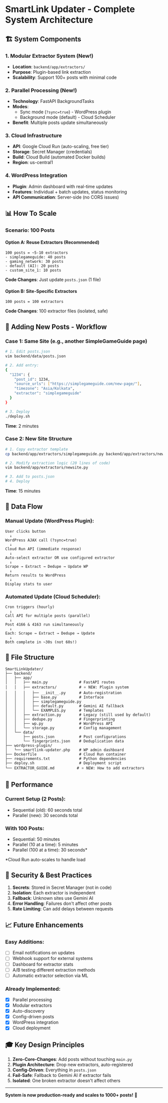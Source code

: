 # SmartLink Updater - Complete System Architecture

## 🏗️ System Components

### 1. **Modular Extractor System** (New!)
- **Location**: `backend/app/extractors/`
- **Purpose**: Plugin-based link extraction
- **Scalability**: Support 100+ posts with minimal code

### 2. **Parallel Processing** (New!)
- **Technology**: FastAPI BackgroundTasks
- **Modes**: 
  - Sync mode (`?sync=true`) - WordPress plugin
  - Background mode (default) - Cloud Scheduler
- **Benefit**: Multiple posts update simultaneously

### 3. **Cloud Infrastructure**
- **API**: Google Cloud Run (auto-scaling, free tier)
- **Storage**: Secret Manager (credentials)
- **Build**: Cloud Build (automated Docker builds)
- **Region**: us-central1

### 4. **WordPress Integration**
- **Plugin**: Admin dashboard with real-time updates
- **Features**: Individual + batch updates, status monitoring
- **API Communication**: Server-side (no CORS issues)

## 📊 How To Scale

### Scenario: 100 Posts

#### Option A: Reuse Extractors (Recommended)
```
100 posts = ~5-10 extractors
- simplegameguide: 40 posts
- gaming_network: 30 posts
- default (AI): 20 posts
- custom_site_1: 10 posts
```

**Code Changes**: Just update `posts.json` (1 file)

#### Option B: Site-Specific Extractors
```
100 posts = 100 extractors
```
**Code Changes**: 100 extractor files (isolated, safe)

## 🎯 Adding New Posts - Workflow

### Case 1: Same Site (e.g., another SimpleGameGuide page)
```bash
# 1. Edit posts.json
vim backend/data/posts.json

# 2. Add entry:
{
  "1234": {
    "post_id": 1234,
    "source_urls": ["https://simplegameguide.com/new-page/"],
    "timezone": "Asia/Kolkata",
    "extractor": "simplegameguide"
  }
}

# 3. Deploy
./deploy.sh
```
**Time**: 2 minutes

### Case 2: New Site Structure
```bash
# 1. Copy extractor template
cp backend/app/extractors/simplegameguide.py backend/app/extractors/newsite.py

# 2. Modify extraction logic (20 lines of code)
vim backend/app/extractors/newsite.py

# 3. Add to posts.json
# 4. Deploy
```
**Time**: 15 minutes

## 🔄 Data Flow

### Manual Update (WordPress Plugin):
```
User clicks button
  ↓
WordPress AJAX call (?sync=true)
  ↓
Cloud Run API (immediate response)
  ↓
Auto-select extractor OR use configured extractor
  ↓
Scrape → Extract → Dedupe → Update WP
  ↓
Return results to WordPress
  ↓
Display stats to user
```

### Automated Update (Cloud Scheduler):
```
Cron triggers (hourly)
  ↓
Call API for multiple posts (parallel)
  ↓
Post 4166 & 4163 run simultaneously
  ↓
Each: Scrape → Extract → Dedupe → Update
  ↓
Both complete in ~30s (not 60s!)
```

## 💾 File Structure

```
SmartLinkUpdater/
├── backend/
│   ├── app/
│   │   ├── main.py              # FastAPI routes
│   │   ├── extractors/          # ⭐ NEW: Plugin system
│   │   │   ├── __init__.py      # Auto-registration
│   │   │   ├── base.py          # Interface
│   │   │   ├── simplegameguide.py
│   │   │   ├── default.py       # Gemini AI fallback
│   │   │   └── EXAMPLES.py      # Templates
│   │   ├── extraction.py        # Legacy (still used by default)
│   │   ├── dedupe.py            # Fingerprinting
│   │   ├── wp.py                # WordPress API
│   │   └── storage.py           # Config management
│   └── data/
│       ├── posts.json           # Post configurations
│       └── fingerprints.json    # Deduplication data
├── wordpress-plugin/
│   └── smartlink-updater.php    # WP admin dashboard
├── Dockerfile                   # Cloud Run container
├── requirements.txt             # Python dependencies
├── deploy.sh                    # Deployment script
└── EXTRACTOR_GUIDE.md          # ⭐ NEW: How to add extractors
```

## 🚀 Performance

### Current Setup (2 Posts):
- Sequential (old): 60 seconds total
- Parallel (new): 30 seconds total

### With 100 Posts:
- Sequential: 50 minutes
- Parallel (10 at a time): 5 minutes
- Parallel (100 at a time): 30 seconds*

*Cloud Run auto-scales to handle load

## 🔐 Security & Best Practices

1. **Secrets**: Stored in Secret Manager (not in code)
2. **Isolation**: Each extractor is independent
3. **Fallback**: Unknown sites use Gemini AI
4. **Error Handling**: Failures don't affect other posts
5. **Rate Limiting**: Can add delays between requests

## 📈 Future Enhancements

### Easy Additions:
- [ ] Email notifications on updates
- [ ] Webhook support for external systems
- [ ] Dashboard for extractor stats
- [ ] A/B testing different extraction methods
- [ ] Automatic extractor selection via ML

### Already Implemented:
- [x] Parallel processing
- [x] Modular extractors
- [x] Auto-discovery
- [x] Config-driven posts
- [x] WordPress integration
- [x] Cloud deployment

## 🎓 Key Design Principles

1. **Zero-Core-Changes**: Add posts without touching `main.py`
2. **Plugin Architecture**: Drop new extractors, auto-registered
3. **Config-Driven**: Everything in `posts.json`
4. **Fail-Safe**: Fallback to Gemini AI if extractor fails
5. **Isolated**: One broken extractor doesn't affect others

---

**System is now production-ready and scales to 1000+ posts!** 🎉
